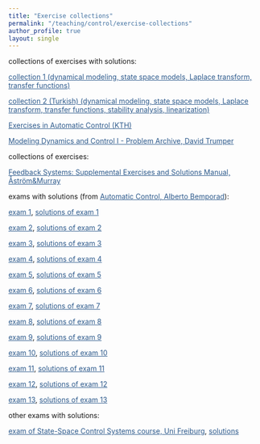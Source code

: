 ```yaml
---
title: "Exercise collections"
permalink: "/teaching/control/exercise-collections"
author_profile: true
layout: single
---
```


collections of exercises with solutions:

<a href="https://sirmatel.github.io/assets/files/control/exercise-collection-1.pdf" style="color: #2d5a8c">collection 1 (dynamical modeling, state space models, Laplace transform, transfer functions)</a>

<a href="https://sirmatel.github.io/assets/files/control/exercise-collection-2.pdf" style="color: #2d5a8c">collection 2 (Turkish) (dynamical modeling, state space models, Laplace transform, transfer functions, stability analysis, linearization)</a>

<a href="https://www.kth.se/social/upload/52209c19f276545797f74576/rt_exercises_and_solutions_med%20tentatal.pdf" style="color: #2d5a8c">Exercises in Automatic Control (KTH)</a>

<a href="https://ocw.mit.edu/courses/2-14-analysis-and-design-of-feedback-control-systems-spring-2014/mit2_14s14_prob_archive.pdf" style="color: #2d5a8c">Modeling Dynamics and Control I - Problem Archive, David Trumper</a>

collections of exercises:

<a href="https://www.cds.caltech.edu/~murray/books/AM08/pdf/fbs-exercises_04Apr20.pdf" style="color: #2d5a8c">Feedback Systems: Supplemental Exercises and Solutions Manual, Åström&Murray</a>

exams with solutions (from <a href="https://cse.lab.imtlucca.it/~bemporad/automatic_control_course.html" style="color: #2d5a8c">Automatic Control, Alberto Bemporad</a>):

<a href="http://cse.lab.imtlucca.it/~bemporad/teaching/ac/tests/AC1-20110627.pdf" style="color: #2d5a8c">exam 1</a>, <a href="http://cse.lab.imtlucca.it/~bemporad/teaching/ac/tests/AC1-20110627s.pdf" style="color: #2d5a8c">solutions of exam 1</a>

<a href="http://cse.lab.imtlucca.it/~bemporad/teaching/ac/tests/AC2-20110627.pdf" style="color: #2d5a8c">exam 2</a>, <a href="http://cse.lab.imtlucca.it/~bemporad/teaching/ac/tests/AC2-20110627s.pdf" style="color: #2d5a8c">solutions of exam 2</a>

<a href="http://cse.lab.imtlucca.it/~bemporad/teaching/ac/tests/AC1-20110421.pdf" style="color: #2d5a8c">exam 3</a>, <a href="http://cse.lab.imtlucca.it/~bemporad/teaching/ac/tests/AC1-20110421s.pdf" style="color: #2d5a8c">solutions of exam 3</a>

<a href="http://cse.lab.imtlucca.it/~bemporad/teaching/ac/tests/AC1-20110217.pdf" style="color: #2d5a8c">exam 4</a>, <a href="http://cse.lab.imtlucca.it/~bemporad/teaching/ac/tests/AC1-20110217s.pdf" style="color: #2d5a8c">solutions of exam 4</a>

<a href="http://cse.lab.imtlucca.it/~bemporad/teaching/ac/tests/AC1-20110127.pdf" style="color: #2d5a8c">exam 5</a>, <a href="http://cse.lab.imtlucca.it/~bemporad/teaching/ac/tests/AC1-20110127s.pdf" style="color: #2d5a8c">solutions of exam 5</a>

<a href="http://cse.lab.imtlucca.it/~bemporad/teaching/ac/tests/AC2-20110127.pdf" style="color: #2d5a8c">exam 6</a>, <a href="http://cse.lab.imtlucca.it/~bemporad/teaching/ac/tests/AC2-20110127s.pdf" style="color: #2d5a8c">solutions of exam 6</a>

<a href="http://cse.lab.imtlucca.it/~bemporad/teaching/ac/tests/AC1-20100910.pdf" style="color: #2d5a8c">exam 7</a>, <a href="http://cse.lab.imtlucca.it/~bemporad/teaching/ac/tests/AC1-20100910s.pdf" style="color: #2d5a8c">solutions of exam 7</a>

<a href="http://cse.lab.imtlucca.it/~bemporad/teaching/ac/tests/AC2-20100910.pdf" style="color: #2d5a8c">exam 8</a>, <a href="http://cse.lab.imtlucca.it/~bemporad/teaching/ac/tests/AC2-20100910s.pdf" style="color: #2d5a8c">solutions of exam 8</a>

<a href="http://cse.lab.imtlucca.it/~bemporad/teaching/ac/tests/AC1-20100719.pdf" style="color: #2d5a8c">exam 9</a>, <a href="http://cse.lab.imtlucca.it/~bemporad/teaching/ac/tests/AC1-20100719s.pdf" style="color: #2d5a8c">solutions of exam 9</a>

<a href="http://cse.lab.imtlucca.it/~bemporad/teaching/ac/tests/AC2-20100719.pdf" style="color: #2d5a8c">exam 10</a>, <a href="http://cse.lab.imtlucca.it/~bemporad/teaching/ac/tests/AC2-20100719s.pdf" style="color: #2d5a8c">solutions of exam 10</a>

<a href="http://cse.lab.imtlucca.it/~bemporad/teaching/ac/tests/AC1-20100624.pdf" style="color: #2d5a8c">exam 11</a>, <a href="http://cse.lab.imtlucca.it/~bemporad/teaching/ac/tests/AC1-20100624s.pdf" style="color: #2d5a8c">solutions of exam 11</a>

<a href="http://cse.lab.imtlucca.it/~bemporad/teaching/ac/tests/AC2-20100624.pdf" style="color: #2d5a8c">exam 12</a>, <a href="http://cse.lab.imtlucca.it/~bemporad/teaching/ac/tests/AC2-20100624s.pdf" style="color: #2d5a8c">solutions of exam 12</a>

<a href="http://cse.lab.imtlucca.it/~bemporad/teaching/ac/tests/AC1-20102204.pdf" style="color: #2d5a8c">exam 13</a>, <a href="http://cse.lab.imtlucca.it/~bemporad/teaching/ac/tests/AC1-20102204s.pdf" style="color: #2d5a8c">solutions of exam 13</a>

other exams with solutions:

<a href="https://www.syscop.de/files/2019ss/sscs/SSCS_ss2019_Exam.pdf" style="color: #2d5a8c">exam of State-Space Control Systems course, Uni Freiburg</a>, <a href="https://www.syscop.de/files/2019ss/sscs/SSCS_ss2019_Exam_solution.pdf" style="color: #2d5a8c">solutions</a>
